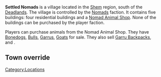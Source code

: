 **Settled Nomads** is a village located in the [Shem](Shem.md "wikilink")
region, south of the [Deadlands](Deadlands.md "wikilink"). The village is
controlled by the [Nomads](Nomads.md "wikilink") faction. It contains five
buildings: four residential buildings and a [Nomad Animal
Shop](Nomad_Animal_Shop "wikilink"). None of the buildings can be
purchased by the player faction.

Players can purchase animals from the Nomad Animal Shop. They have
[Bonedogs](Bonedog.md "wikilink"), [Bulls](Wild_Bull.md "wikilink"),
[Garrus](Garru.md "wikilink"), [Goats](Goat.md "wikilink") for sale. They also
sell [Garru Backpacks](Garru_Backpack.md "wikilink"), and [](Bull_Backpack.md).

## Town override

[Category:Locations](Category:Locations "wikilink")